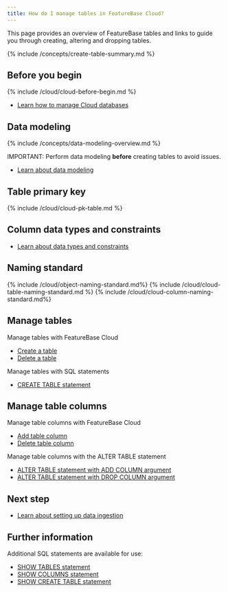 ```yaml
---
title: How do I manage tables in FeatureBase Cloud?
---
```


This page provides an overview of FeatureBase tables and links to guide you through creating, altering and dropping tables.

{% include /concepts/create-table-summary.md %}

## Before you begin

{% include /cloud/cloud-before-begin.md %}
* [Learn how to manage Cloud databases](/cloud/cloud-databases/cloud-db-manage)

## Data modeling

{% include /concepts/data-modeling-overview.md %}

IMPORTANT: Perform data modeling **before** creating tables to avoid issues.

* [Learn about data modeling](/concepts/data-modeling-overview)

## Table primary key

{% include /cloud/cloud-pk-table.md %}

## Column data types and constraints

* [Learn about data types and constraints](/sql-preview/data-types/data-types-home)

## Naming standard

{% include /cloud/object-naming-standard.md%}
{% include /cloud/cloud-table-naming-standard.md %}
{% include /cloud/cloud-column-naming-standard.md%}

## Manage tables

Manage tables with FeatureBase Cloud
* [Create a table](/cloud/cloud-tables/cloud-table-create)
* [Delete a table](/cloud/cloud-tables/cloud-table-drop)

Manage tables with SQL statements
* [CREATE TABLE statement](/sql-preview/sql-create-table)

<!--* [DROP TABLE statement](/sql-preview/sql-drop-table) -- page does not yet exist -->

## Manage table columns

Manage table columns with FeatureBase Cloud
* [Add table column](/cloud/cloud-tables/cloud-table-add-column)
* [Delete table column](/cloud/cloud-tables/cloud-table-delete-column)

Manage table columns with the ALTER TABLE statement
* [ALTER TABLE statement with ADD COLUMN argument](/sql-preview/sql-alter-table#add_column)
* [ALTER TABLE statement with DROP COLUMN argument](/sql-preview/sql-alter-table#drop_column)

## Next step

* [Learn about setting up data ingestion](/cloud/cloud-data-ingestion/ingest-data-overview)

## Further information

Additional SQL statements are available for use:
* [SHOW TABLES statement](/sql-preview/sql-show-tables)
* [SHOW COLUMNS statement](/sql-preview/sql-show-columns)
* [SHOW CREATE TABLE statement](/sql-preview/sql-show-create-table)
